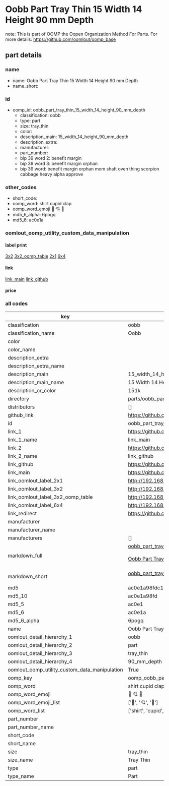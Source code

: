 # Oobb Part Tray Thin 15 Width 14 Height 90 mm Depth  

note: This is part of OOMP the Oopen Organization Method For Parts. For more details: https://github.com/oomlout/oomp_base

##  part details
  







### name
* name: Oobb Part Tray Thin 15 Width 14 Height 90 mm Depth
* name_short: 
### id
* oomp_id: oobb_part_tray_thin_15_width_14_height_90_mm_depth
  * classification: oobb
  * type: part
  * size: tray_thin
  * color: 
  * description_main: 15_width_14_height_90_mm_depth
  * description_extra: 
  * manufacturer: 
  * part_number: 
  * bip 39 word 2: benefit margin
  * bip 39 word 3: benefit margin orphan
  * bip 39 word: benefit margin orphan mom shaft oven thing scorpion cabbage heavy alpha approve

### other_codes
* short_code: 
* oomp_word: shirt cupid clap
* oomp_word_emoji :shirt: :cupid: :clap:
* md5_6_alpha: 6pogq
* md5_6: ac0e1a






### oomlout_oomp_utility_custom_data_manipulation
#### label print
[3x2](http://192.168.1.245:1112/?label=oomp%206pogq)
[3x2_oomp_table](http://192.168.1.108:1112/?label=oomp%206pogq)
[2x1](http://192.168.1.242:1112/?label=oomp%206pogq)
[6x4](http://192.168.1.55:1112/?label=oomp%206pogq)    

#### link

[link_main](https://github.com/oomlout/oomlout_oomp_version_1_messy/tree/main/parts/oobb_part_tray_thin_15_width_14_height_90_mm_depth) [link_github](https://github.com/oomlout/oomlout_oomp_version_1_messy/tree/main/parts/oobb_part_tray_thin_15_width_14_height_90_mm_depth)                             

#### price







### all codes 
| key | value |  
| --- | --- |  
| classification | oobb |  
| classification_name | Oobb |  
| color |  |  
| color_name |  |  
| description_extra |  |  
| description_extra_name |  |  
| description_main | 15_width_14_height_90_mm_depth |  
| description_main_name | 15 Width 14 Height 90 mm Depth |  
| description_or_color | 151k |  
| directory | parts/oobb_part_tray_thin_15_width_14_height_90_mm_depth |  
| distributors | [] |  
| github_link | https://github.com/oomlout/oomlout_oomp_part_src/tree/main/parts/oobb_part_tray_thin_15_width_14_height_90_mm_depth |  
| id | oobb_part_tray_thin_15_width_14_height_90_mm_depth |  
| link_1 | https://github.com/oomlout/oomlout_oomp_version_1_messy/tree/main/parts/oobb_part_tray_thin_15_width_14_height_90_mm_depth |  
| link_1_name | link_main |  
| link_2 | https://github.com/oomlout/oomlout_oomp_version_1_messy/tree/main/parts/oobb_part_tray_thin_15_width_14_height_90_mm_depth |  
| link_2_name | link_github |  
| link_github | https://github.com/oomlout/oomlout_oomp_version_1_messy/tree/main/parts/oobb_part_tray_thin_15_width_14_height_90_mm_depth |  
| link_main | https://github.com/oomlout/oomlout_oomp_version_1_messy/tree/main/parts/oobb_part_tray_thin_15_width_14_height_90_mm_depth |  
| link_oomlout_label_2x1 | http://192.168.1.242:1112/?label=oomp%206pogq |  
| link_oomlout_label_3x2 | http://192.168.1.245:1112/?label=oomp%206pogq |  
| link_oomlout_label_3x2_oomp_table | http://192.168.1.108:1112/?label=oomp%206pogq |  
| link_oomlout_label_6x4 | http://192.168.1.55:1112/?label=oomp%206pogq |  
| link_redirect | https://github.com/oomlout/oomlout_oomp_version_1_messy/tree/main/parts/oobb_part_tray_thin_15_width_14_height_90_mm_depth |  
| manufacturer |  |  
| manufacturer_name |  |  
| manufacturers | [] |  
| markdown_full | [oobb_part_tray_thin_15_width_14_height_90_mm_depth](none)<br>[](none)<br>[Oobb Part Tray Thin 15 Width 14 Height 90 Mm Depth](none)<br><br> |  
| markdown_short | [oobb_part_tray_thin_15_width_14_height_90_mm_depth](none)<br><br> |  
| md5 | ac0e1a98fdc13c16776278ed39a1f8a9 |  
| md5_10 | ac0e1a98fd |  
| md5_5 | ac0e1 |  
| md5_6 | ac0e1a |  
| md5_6_alpha | 6pogq |  
| name | Oobb Part Tray Thin 15 Width 14 Height 90 mm Depth |  
| oomlout_detail_hierarchy_1 | oobb |  
| oomlout_detail_hierarchy_2 | part |  
| oomlout_detail_hierarchy_3 | tray_thin |  
| oomlout_detail_hierarchy_4 | 90_mm_depth |  
| oomlout_oomp_utility_custom_data_manipulation | True |  
| oomp_key | oomp_oobb_part_tray_thin_15_width_14_height_90_mm_depth |  
| oomp_word | shirt cupid clap |  
| oomp_word_emoji | :shirt: :cupid: :clap: |  
| oomp_word_emoji_list | [':shirt:', ':cupid:', ':clap:'] |  
| oomp_word_list | ['shirt', 'cupid', 'clap'] |  
| part_number |  |  
| part_number_name |  |  
| short_code |  |  
| short_name |  |  
| size | tray_thin |  
| size_name | Tray Thin |  
| type | part |  
| type_name | Part |  
